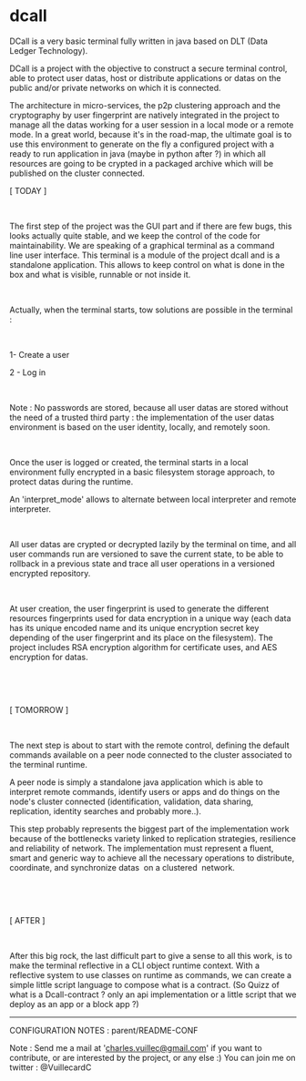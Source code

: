 # dcall

DCall is a very basic terminal fully written in java based on DLT (Data Ledger Technology).

DCall is a project with the objective to construct a secure terminal control, able to protect user datas, host or distribute applications or datas on the public and/or private networks on which it is connected.



The architecture in micro-services, the p2p clustering approach and the cryptography by user fingerprint are natively integrated in the project to manage all the datas working for a user session in a local mode or a remote mode. In a great world, because it's in the road-map, the ultimate goal is to use this environment to generate on the fly a configured project with a ready to run application in java (maybe in python after ?) in which all resources are going to be crypted in a packaged archive which will be published on the cluster connected.



[ TODAY ]

​

The first step of the project was the GUI part and if there are few bugs, this looks actually quite stable, and we keep the control of the code for maintainability. We are speaking of a graphical terminal as a command line user interface. This terminal is a module of the project dcall and is a standalone application. This allows to keep control on what is done in the box and what is visible, runnable or not inside it.

​

Actually, when the terminal starts, tow solutions are possible in the terminal : 

​

1- Create a user

2 - Log in

​

Note : No passwords are stored, because all user datas are stored without the need of a trusted third party : the implementation of the user datas environment is based on the user identity, locally, and remotely soon.

​

Once the user is logged or created, the terminal starts in a local environment fully encrypted in a basic filesystem storage approach, to protect datas during the runtime.

An 'interpret_mode' allows to alternate between local interpreter and remote interpreter.

​

All user datas are crypted or decrypted lazily by the terminal on time, and all user commands run are versioned to save the current state, to be able to rollback in a previous state and trace all user operations in a versioned encrypted repository.

​

At user creation, the user fingerprint is used to generate the different resources fingerprints used for data encryption in a unique way (each data has its unique encoded name and its unique encryption secret key depending of the user fingerprint and its place on the filesystem). The project includes RSA encryption algorithm for certificate uses, and AES encryption for datas.

​

​

[ TOMORROW ]

​

The next step is about to start with the remote control, defining the default commands available on a peer node connected to the cluster associated to the terminal runtime.

A peer node is simply a standalone java application which is able to interpret remote commands, identify users or apps and do things on the node's cluster connected (identification, validation, data sharing, replication, identity searches and probably more..).



This step probably represents the biggest part of the implementation work because of the bottlenecks variety linked to replication strategies, resilience and reliability of network. The implementation must represent a fluent, smart and generic way to achieve all the necessary operations to distribute, coordinate, and synchronize datas  on a clustered  network.

​

​

[ AFTER ]

​

After this big rock, the last difficult part to give a sense to all this work, is to make the terminal reflective in a CLI object runtime context. With a reflective system to use classes on runtime as commands, we can create a simple little script language to compose what is a contract. (So Quizz of what is a Dcall-contract ? only an api implementation or a little script that we deploy as an app or a block app ?)



____________________________________________________
CONFIGURATION NOTES : parent/README-CONF
  
Note : Send me a mail at 'charles.vuillec@gmail.com' if you want to contribute, or are interested by the project, or any else :)
       You can join me on twitter : @VuillecardC

 
